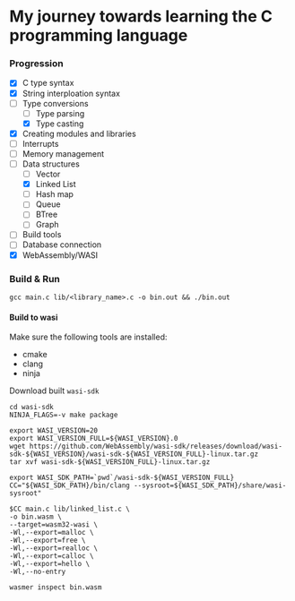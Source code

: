 # My journey towards learning the C programming language

### Progression

- [x] C type syntax
- [x] String interploation syntax
- [ ] Type conversions
  - [ ] Type parsing
  - [x] Type casting
- [x] Creating modules and libraries
- [ ] Interrupts
- [ ] Memory management
- [ ] Data structures
  - [ ] Vector
  - [x] Linked List
  - [ ] Hash map
  - [ ] Queue
  - [ ] BTree
  - [ ] Graph
- [ ] Build tools
- [ ] Database connection
- [x] WebAssembly/WASI

### Build & Run

```shell
gcc main.c lib/<library_name>.c -o bin.out && ./bin.out
```

#### Build to wasi

Make sure the following tools are installed:

- cmake
- clang
- ninja

Download built `wasi-sdk`

```shell
cd wasi-sdk
NINJA_FLAGS=-v make package

export WASI_VERSION=20
export WASI_VERSION_FULL=${WASI_VERSION}.0
wget https://github.com/WebAssembly/wasi-sdk/releases/download/wasi-sdk-${WASI_VERSION}/wasi-sdk-${WASI_VERSION_FULL}-linux.tar.gz
tar xvf wasi-sdk-${WASI_VERSION_FULL}-linux.tar.gz

export WASI_SDK_PATH=`pwd`/wasi-sdk-${WASI_VERSION_FULL}
CC="${WASI_SDK_PATH}/bin/clang --sysroot=${WASI_SDK_PATH}/share/wasi-sysroot"
```

```shell
$CC main.c lib/linked_list.c \
-o bin.wasm \
--target=wasm32-wasi \
-Wl,--export=malloc \
-Wl,--export=free \
-Wl,--export=realloc \
-Wl,--export=calloc \
-Wl,--export=hello \
-Wl,--no-entry

wasmer inspect bin.wasm
```
